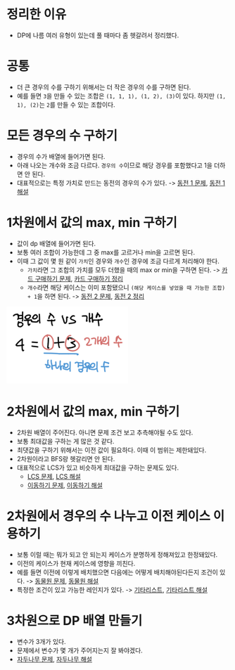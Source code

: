 # 정리한 이유
- DP에 나름 여러 유형이 있는데 풀 때마다 좀 헷갈려서 정리했다.

# 공통
- 더 큰 경우의 수를 구하기 위해서는 더 작은 경우의 수를 구하면 된다.
- 예를 들면 `3`을 만들 수 있는 조합은 `(1, 1, 1), (1, 2), (3)`이 있다. 하지만 `(1, 1), (2)`는 `2`를 만들 수 있는 조합이다.

# 모든 경우의 수 구하기
- 경우의 수가 배열에 들어가면 된다.
- 아래 나오는 개수와 조금 다르다. `경우의 수`이므로 해당 경우를 포함했다고 1을 더하면 안 된다.
- 대표적으로는 특정 가치로 만드는 동전의 경우의 수가 있다. -> [동전 1 문제](https://www.acmicpc.net/problem/2293), [동전 1 해설](https://marades.tistory.com/5)

# 1차원에서 값의 max, min 구하기
- 값이 dp 배열에 들어가면 된다.
- 보통 여러 조합이 가능한데 그 중 max를 고르거나 min을 고르면 된다.
- 이때 그 값이 몇 원 같이 `가치`인 경우와 `개수`인 경우에 조금 다르게 처리해야 한다.
    - `가치`라면 그 조합의 가치를 모두 더했을 때의 max or min을 구하면 된다. -> [카드 구매하기 문제](https://www.acmicpc.net/problem/11052), [카드 구매하기 정리](https://github.com/zzozzolev/TIL/blob/master/CodintTest/%EB%B0%B1%EC%A4%80/silver1/DP/%EC%B9%B4%EB%93%9C%20%EA%B5%AC%EB%A9%94%ED%95%98%EA%B8%B0.md)
    - `개수`라면 해당 케이스는 이미 포함됐으니 `(해당 케이스를 넣었을 때 가능한 조합) + 1`을 하면 된다. -> [동전 2 문제](https://www.acmicpc.net/problem/2294), [동전 2 정리](https://github.com/zzozzolev/TIL/blob/master/CodintTest/%EB%B0%B1%EC%A4%80/silver1/DP/%EB%8F%99%EC%A0%84%202.md)

![경우의_수_vs_개수](./경우의_수_vs_개수.png)

# 2차원에서 값의 max, min 구하기
- 2차원 배열이 주어진다. 아니면 문제 조건 보고 추측해야될 수도 있다.
- 보통 최대값을 구하는 게 많은 것 같다.
- 최댓값을 구하기 위해서는 이전 값이 필요하다. 이때 이 범위는 제한돼있다.
- 2차원이라고 BFS랑 헷갈리면 안 된다.
- 대표적으로 LCS가 있고 비슷하게 최대값을 구하는 문제도 있다. 
    - [LCS 문제](https://www.acmicpc.net/problem/9251), [LCS 해설](https://suri78.tistory.com/11)
    - [이동하기 문제](https://www.acmicpc.net/problem/11048), [이동하기 해설](https://github.com/zzozzolev/TIL/blob/master/CodintTest/%EB%B0%B1%EC%A4%80/silver1/DP/%EC%9D%B4%EB%8F%99%ED%95%98%EA%B8%B0.md)

# 2차원에서 경우의 수 나누고 이전 케이스 이용하기
- 보통 이럴 때는 뭐가 되고 안 되는지 케이스가 분명하게 정해져있고 한정돼있다.
- 이전의 케이스가 현재 케이스에 영향을 끼친다.
- 예를 들면 이전에 이렇게 배치했으면 다음에는 어떻게 배치해야된다든지 조건이 있다. -> [동물원 문제](https://www.acmicpc.net/problem/1309), [동물원 해설](https://sihyungyou.github.io/baekjoon-1309/)
- 특정한 조건이 있고 가능한 레인지가 있다. -> [기타리스트](https://www.acmicpc.net/problem/1495), [기타리스트 해설](https://m.blog.naver.com/PostView.nhn?blogId=occidere&logNo=221078781781&proxyReferer=https:%2F%2Fwww.google.com%2F)

# 3차원으로 DP 배열 만들기
- 변수가 3개가 있다.
- 문제에서 변수가 몇 개가 주어지는지 잘 봐야겠다.
- [자두나무 문제](https://www.acmicpc.net/problem/2240), [자두나무 해설](https://mygumi.tistory.com/140)